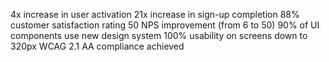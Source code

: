 4x increase in user activation
21x increase in sign-up completion
88% customer satisfaction rating
50 NPS improvement (from 6 to 50)
90% of UI components use new design system
100% usability on screens down to 320px
WCAG 2.1 AA compliance achieved